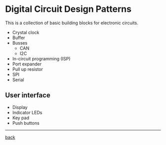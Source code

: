 # Digital Circuit Design Patterns

This is a collection of basic building blocks for electronic circuits.

- Crystal clock
- Buffer
- Busses
  - CAN
  - I2C
- In-circuit programming (ISP)
- Port expander
- Pull up resistor
- SPI
- Serial

## User interface

- Display
- Indicator LEDs
- Key pad
- Push buttons

--- 

[back](../README.md)
